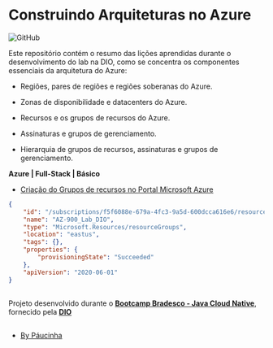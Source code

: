 # Construindo Arquiteturas no Azure

![GitHub](https://img.shields.io/github/license/Paucinha/api-ecommerce-dio?style=flat-square)

Este repositório contém o resumo das lições aprendidas durante o desenvolvimento do lab na DIO, como se concentra os componentes essenciais da arquitetura do Azure:

- Regiões, pares de regiões e regiões soberanas do Azure.

- Zonas de disponibilidade e datacenters do Azure.

- Recursos e os grupos de recursos do Azure.

- Assinaturas e grupos de gerenciamento.
- Hierarquia de grupos de recursos, assinaturas e grupos de gerenciamento.

**Azure | Full-Stack | Básico**

- [Criação do Grupos de recursos no Portal Microsoft Azure](https://portal.azure.com/#browse/resourcegroups)

```json
{
    "id": "/subscriptions/f5f6088e-679a-4fc3-9a5d-600dcca616e6/resourceGroups/AZ-900_Lab_DIO",
    "name": "AZ-900_Lab_DIO",
    "type": "Microsoft.Resources/resourceGroups",
    "location": "eastus",
    "tags": {},
    "properties": {
        "provisioningState": "Succeeded"
    },
    "apiVersion": "2020-06-01"
}
````

##

Projeto desenvolvido durante o [**Bootcamp Bradesco - Java Cloud Native**](https://www.dio.me/bootcamp/bradesco-java-cloud-native), fornecido pela [**DIO**](https://www.dio.me/)

##

- [By Páucinha](https://github.com/Paucinha)
